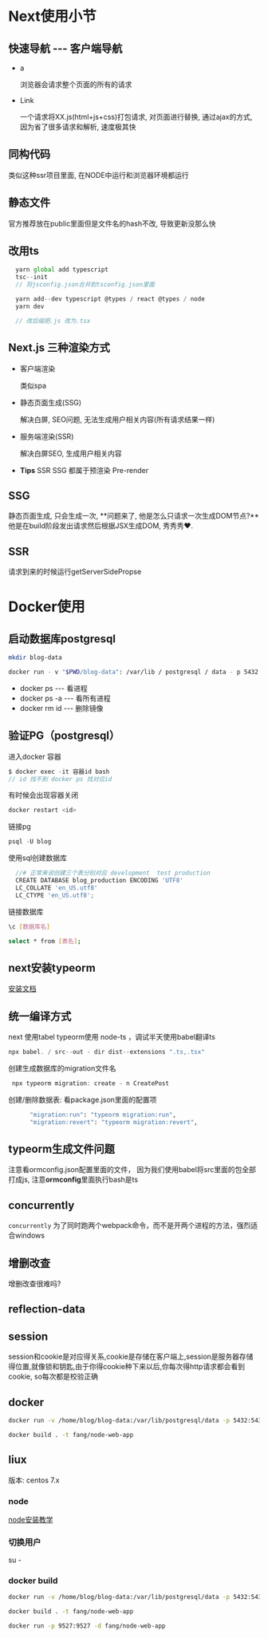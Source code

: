 # Next使用小节

## 快速导航 --- 客户端导航

* a

  浏览器会请求整个页面的所有的请求

* Link

  一个请求将XX.js(html+js+css)打包请求, 对页面进行替换, 通过ajax的方式, 因为省了很多请求和解析, 速度极其快

## 同构代码

类似这种ssr项目里面, 在NODE中运行和浏览器环境都运行

## 静态文件

官方推荐放在public里面但是文件名的hash不改, 导致更新没那么快

## 改用ts

``` js
  yarn global add typescript
  tsc--init
  // 将jsconfig.json合并到tsconfig.json里面

  yarn add--dev typescript @types / react @types / node
  yarn dev

  // 改后缀把.js 改为.tsx
```

## Next.js 三种渲染方式

* 客户端渲染

  类似spa

* 静态页面生成(SSG)

  解决白屏, SEO问题, 无法生成用户相关内容(所有请求结果一样)

* 服务端渲染(SSR)

  解决白屏SEO, 生成用户相关内容

* **Tips** SSR SSG 都属于预渲染 Pre-render

## SSG

静态页面生成, 只会生成一次, **问题来了, 他是怎么只请求一次生成DOM节点?**他是在build阶段发出请求然后根据JSX生成DOM, 秀秀秀❤.

## SSR

请求到来的时候运行getServerSidePropse

# Docker使用

## 启动数据库postgresql

``` bash
mkdir blog-data

docker run - v "$PWD/blog-data": /var/lib / postgresql / data - p 5432: 5432 - e POSTGRES_USER = blog - e POSTGRES_HOST_AUTH_METHOD = trust - d postgres: 12.2
```

  + docker ps       --- 看进程
  + docker ps -a    --- 看所有进程
  + docker rm id    --- 删除镜像
## 验证PG（postgresql）

进入docker 容器

``` js
$ docker exec -it 容器id bash
// id 找不到 docker ps 找对应id
```

有时候会出现容器关闭
```bash
docker restart <id>
```

链接pg

``` js
psql -U blog
```

使用sql创建数据库

``` js
  //# 正常来说创建三个表分别对应 development  test production
  CREATE DATABASE blog_production ENCODING 'UTF8'
  LC_COLLATE 'en_US.utf8'
  LC_CTYPE 'en_US.utf8';
```

链接数据库

``` bash
\c [数据库名]

select * from [表名];
```

## next安装typeorm

[安装文档](https://typeorm.biunav.com/zh/#%E5%AE%89%E8%A3%85)

## 统一编译方式

next 使用tabel  typeorm使用 node-ts ，调试半天使用babel翻译ts

``` js
npx babel. / src--out - dir dist--extensions ".ts,.tsx"
```

创建生成数据库的migration文件名

``` js
 npx typeorm migration: create - n CreatePost
```

创建/删除数据表: 看package.json里面的配置项

``` bash
      "migration:run": "typeorm migration:run",
      "migration:revert": "typeorm migration:revert",
```

## typeorm生成文件问题

注意看ormconfig.json配置里面的文件， 因为我们使用babel将src里面的包全部打成js, 注意**ormconfig**里面执行bash是ts

## concurrently

`concurrently` 为了同时跑两个webpack命令，而不是开两个进程的方法，强烈适合windows

## 增删改查
增删改查很难吗?

## reflection-data

## session
session和cookie是对应得关系,cookie是存储在客户端上,session是服务器存储得位置,就像锁和钥匙,由于你得cookie种下来以后,你每次得http请求都会看到cookie, so每次都是校验正确


## docker 
```bash
docker run -v /home/blog/blog-data:/var/lib/postgresql/data -p 5432:5432 -e POSTGRES_USER=blog -e POSTGRES_HOST_AUTH_METHOD=trust -d postgres:12.2

docker build . -t fang/node-web-app
```
## liux
版本: centos 7.x
### node
[node安装教学](https://linuxize.com/post/how-to-install-node-js-on-centos-7/)

### 切换用户
su - <username>

### docker build
```bash
docker run -v /home/blog/blog-data:/var/lib/postgresql/data -p 5432:5432 -e POSTGRES_USER=blog -e POSTGRES_HOST_AUTH_METHOD=trust -d postgres:12.2

docker build . -t fang/node-web-app

docker run -p 9527:9527 -d fang/node-web-app

```

